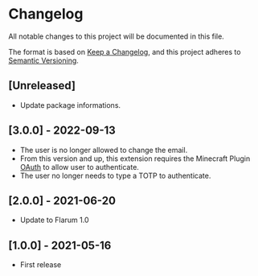 # Changelog

All notable changes to this project will be documented in this file.

The format is based on [Keep a Changelog](https://keepachangelog.com/en/1.0.0/),
and this project adheres to [Semantic Versioning](https://semver.org/spec/v2.0.0.html).

## [Unreleased]

- Update package informations.

## [3.0.0] - 2022-09-13

- The user is no longer allowed to change the email.
- From this version and up, this extension requires the Minecraft Plugin [OAuth](https://github.com/Neapovil/oauth) to allow user to authenticate.
- The user no longer needs to type a TOTP to authenticate.

## [2.0.0] - 2021-06-20

- Update to Flarum 1.0

## [1.0.0] - 2021-05-16

- First release
